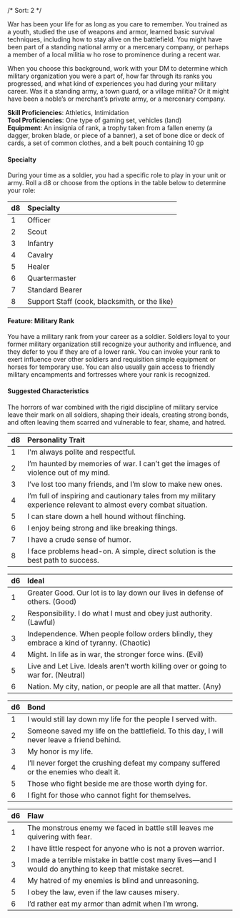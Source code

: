 /* 
Sort: 2 
*/

War has been your life for as long as you care to remember. You trained as a youth, studied the use of weapons and armor, learned basic survival techniques, including how to stay alive on the battlefield. You might have been part of a standing national army or a mercenary company, or perhaps a member of a local militia w ho rose to prominence during a recent war.

When you choose this background, work with your DM to determine which military organization you were a part of, how far through its ranks you progressed, and what kind of experiences you had during your military career. Was it a standing army, a town guard, or a village militia? Or it might have been a noble’s or merchant’s private army, or a mercenary company.

**Skill Proficiencies**: Athletics, Intimidation  
**Tool Proficiencies**: One type of gaming set, vehicles (land)  
**Equipment**: An insignia of rank, a trophy taken from a fallen enemy (a dagger, broken blade, or piece of a banner), a set of bone dice or deck of cards, a set of common clothes, and a belt pouch containing 10 gp

#### Specialty

During your time as a soldier, you had a specific role to play in your unit or army. Roll a d8 or choose from the options in the table below to determine your role:

| **d8** | **Specialty**                                 |
|:-------|:----------------------------------------------|
| 1      | Officer                                       |
| 2      | Scout                                         |
| 3      | Infantry                                      |
| 4      | Cavalry                                       |
| 5      | Healer                                        |
| 6      | Quartermaster                                 |
| 7      | Standard Bearer                               |
| 8      | Support Staff (cook, blacksmith, or the like) |

#### Feature: Military Rank

You have a military rank from your career as a soldier. Soldiers loyal to your former military organization still recognize your authority and influence, and they defer to you if they are of a lower rank. You can invoke your rank to exert influence over other soldiers and requisition simple equipment or horses for temporary use. You can also usually gain access to friendly military encampments and fortresses where your rank is recognized.

#### Suggested Characteristics

The horrors of war combined with the rigid discipline of military service leave their mark on all soldiers, shaping their ideals, creating strong bonds, and often leaving them scarred and vulnerable to fear, shame, and hatred.

| **d8** | **Personality Trait**                                                                                             |
|:-------|:------------------------------------------------------------------------------------------------------------------|
| 1      | I'm always polite and respectful.                                                                                 |
| 2      | I’m haunted by memories of war. I can’t get the images of violence out of my mind.                                |
| 3      | I’ve lost too many friends, and I’m slow to make new ones.                                                        |
| 4      | I’m full of inspiring and cautionary tales from my military experience relevant to almost every combat situation. |
| 5      | I can stare down a hell hound without flinching.                                                                  |
| 6      | I enjoy being strong and like breaking things.                                                                    |
| 7      | I have a crude sense of humor.                                                                                    |
| 8      | I face problems head-on. A simple, direct solution is the best path to success.                                   |

| **d6** | **Ideal**                                                                                  |
|:-------|:-------------------------------------------------------------------------------------------|
| 1      | Greater Good. Our lot is to lay down our lives in defense of others. (Good)                |
| 2      | Responsibility. I do what I must and obey just authority. (Lawful)                         |
| 3      | Independence. When people follow orders blindly, they embrace a kind of tyranny. (Chaotic) |
| 4      | Might. In life as in war, the stronger force wins. (Evil)                                  |
| 5      | Live and Let Live. Ideals aren’t worth killing over or going to war for. (Neutral)         |
| 6      | Nation. My city, nation, or people are all that matter. (Any)                              |

| **d6** | **Bond**                                                                                   |
|:-------|:-------------------------------------------------------------------------------------------|
| 1      | I would still lay down my life for the people I served with.                               |
| 2      | Someone saved my life on the battlefield. To this day, I will never leave a friend behind. |
| 3      | My honor is my life.                                                                       |
| 4      | I’ll never forget the crushing defeat my company suffered or the enemies who dealt it.     |
| 5      | Those who fight beside me are those worth dying for.                                       |
| 6      | I fight for those who cannot fight for themselves.                                         |

| **d6** | **Flaw**                                                                                                 |
|:-------|:---------------------------------------------------------------------------------------------------------|
| 1      | The monstrous enemy we faced in battle still leaves me quivering with fear.                              |
| 2      | I have little respect for anyone who is not a proven warrior.                                            |
| 3      | I made a terrible mistake in battle cost many lives—and I would do anything to keep that mistake secret. |
| 4      | My hatred of my enemies is blind and unreasoning.                                                        |
| 5      | I obey the law, even if the law causes misery.                                                           |
| 6      | I’d rather eat my armor than admit when I’m wrong.                                                       |
